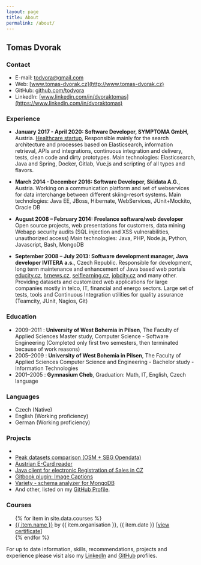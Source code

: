 ```yaml
---
layout: page
title: About
permalink: /about/
---
```


## Tomas Dvorak

### Contact
- E-mail: [todvora@gmail.com](mailto:todvora@gmail.com)
- Web: [www.tomas-dvorak.cz](http://www.tomas-dvorak.cz)
- GitHub: [github.com/todvora](https://github.com/todvora)
- LinkedIn: [www.linkedin.com/in/dvoraktomas](https://www.linkedin.com/in/dvoraktomas)

### Experience
- **January 2017 - April 2020: Software Developer, SYMPTOMA GmbH**, Austria.
    [Healthcare startup](https://www.symptoma.com/), Responsible mainly for the search architecture and processes based on Elasticsearch, information retrieval, APIs and integrations, continuous integration and delivery, tests, clean code and dirty prototypes. Main technologies: Elasticsearch, Java and Spring, Docker, Gitlab, Vue.js and scripting of all types and flavors.

- **March 2014 - December 2016: Software Developer, Skidata A.G.**, Austria.
    Working on a communication platform and set of webservices for data interchange between different skiing-resort systems.
    Main technologies: Java EE, JBoss, Hibernate, WebServices, JUnit+Mockito, Oracle DB

- **August 2008 – February 2014: Freelance software/web developer**
    Open source projects, web presentations for customers, data mining
    Webapp security audits (SQL injection and XSS vulnerabilities, unauthorized access)
    Main technologies: Java, PHP, Node.js, Python, Javascript, Bash, MongoDB


- **September 2008 – July 2013: Software development manager, Java developer     IVITERA a.s.**, Czech Republic.
    Responsible for development, long term maintenance and enhancement of Java based web portals [educity.cz](http://www.educity.cz), [hrnews.cz](http://www.hrnews.cz), [selflearning.cz](http://www.selflearning.cz), [jobcity.cz](http://www.jobcity.cz) and many other.
    Providing datasets and customized web applications for large companies mostly in telco, IT, financial and energo sectors.
    Large set of tests, tools and Continuous Integration utilities for quality assurance (Teamcity, JUnit, Nagios, Git)

### Education
- 2009–2011 : **University of West Bohemia in Pilsen**, The Faculty of Applied Sciences
  Master study, Computer Science - Software Engineering
  (Completed only first two semesters, then terminated because of work reasons)
- 2005–2009 : **University of West Bohemia in Pilsen**, The Faculty of Applied Sciences
  Computer Science and Engineering - Bachelor study - Information Technologies
- 2001–2005 : **Gymnasium Cheb**,
  Graduation: Math, IT, English, Czech language

### Languages
- Czech (Native)
- English (Working proficiency)
- German (Working proficiency)

### Projects
- [Strava outliers, Tool for fixing GPX tracks]: (https://todvora.github.io/outliers/)
- [Peak datasets comparison (OSM + SBG Opendata)](https://todvora.github.io/gipfel/)
- [Austrian E-Card reader](https://github.com/todvora/ecard-reader)
- [Java client for electronic Registration of Sales in CZ](https://github.com/todvora/eet-client)
- [Gitbook plugin: Image Captions](https://github.com/todvora/gitbook-plugin-image-captions)
- [Variety - schema analyzer for MongoDB](https://github.com/variety/variety)
- And other, listed on my [GitHub Profile](https://github.com/todvora).

### Courses
<ul>
{% for item in site.data.courses %}
  <li><a href="{{ item.url }}">{{ item.name }}</a> by {{ item.organisation }}, {{ item.date }} [<a href="{{ item.attachment }}">view certificate</a>]</li>
{% endfor %}
</ul>

For up to date information, skills, recommendations, projects and experience please visit also my [LinkedIn](https://www.linkedin.com/in/dvoraktomas) and [GitHub](https://github.com/todvora) profiles.
